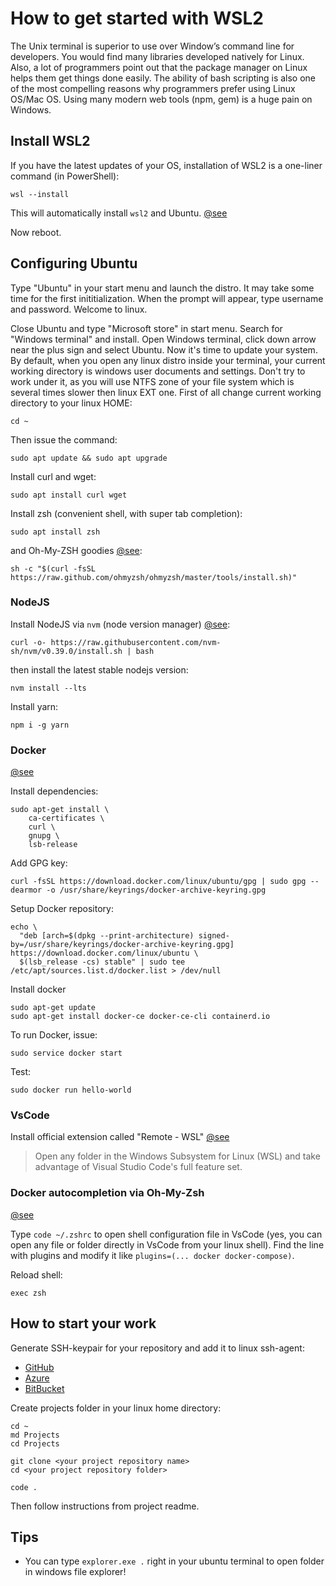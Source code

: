 # How to get started with WSL2

The Unix terminal is superior to use over Window’s command line for developers. You would find many libraries developed natively for Linux. Also, a lot of programmers point out that the package manager on Linux helps them get things done easily. The ability of bash scripting is also one of the most compelling reasons why programmers prefer using Linux OS/Mac OS. Using many modern web tools (npm, gem) is a huge pain on Windows.

## Install WSL2

If you have the latest updates of your OS, installation of WSL2 is a one-liner command (in PowerShell):

```
wsl --install
```

This will automatically install `wsl2` and Ubuntu. [@see](https://docs.microsoft.com/en-us/windows/wsl/install#install)

Now reboot.

## Configuring Ubuntu

Type "Ubuntu" in your start menu and launch the distro. It may take some time for the first inititialization. When the prompt will appear, type username and password. Welcome to linux.

Close Ubuntu and type "Microsoft store" in start menu. Search for "Windows terminal" and install. Open Windows terminal, click down arrow near the plus sign and select Ubuntu. Now it's time to update your system. By default, when you open any linux distro inside your terminal, your current working directory is windows user documents and settings. Don't try to work under it, as you will use NTFS zone of your file system which is several times slower then linux EXT one. First of all change current working directory to your linux HOME:

```
cd ~
```

Then issue the command:

```
sudo apt update && sudo apt upgrade
```

Install curl and wget:

```
sudo apt install curl wget
```

Install zsh (convenient shell, with super tab completion):

```
sudo apt install zsh
```

and Oh-My-ZSH goodies [@see](https://ohmyz.sh/#install):

```
sh -c "$(curl -fsSL https://raw.github.com/ohmyzsh/ohmyzsh/master/tools/install.sh)"
```

### NodeJS

Install NodeJS via `nvm` (node version manager) [@see](https://github.com/nvm-sh/nvm):

```
curl -o- https://raw.githubusercontent.com/nvm-sh/nvm/v0.39.0/install.sh | bash
```

then install the latest stable nodejs version:

```
nvm install --lts
```

Install yarn:

```
npm i -g yarn
```

### Docker

[@see](https://docs.docker.com/engine/install/ubuntu/#install-using-the-repository)

Install dependencies:

```
sudo apt-get install \
    ca-certificates \
    curl \
    gnupg \
    lsb-release
```

Add GPG key:

```
curl -fsSL https://download.docker.com/linux/ubuntu/gpg | sudo gpg --dearmor -o /usr/share/keyrings/docker-archive-keyring.gpg
```

Setup Docker repository:

```
echo \
  "deb [arch=$(dpkg --print-architecture) signed-by=/usr/share/keyrings/docker-archive-keyring.gpg] https://download.docker.com/linux/ubuntu \
  $(lsb_release -cs) stable" | sudo tee /etc/apt/sources.list.d/docker.list > /dev/null
```

Install docker

```
sudo apt-get update
sudo apt-get install docker-ce docker-ce-cli containerd.io
```

To run Docker, issue:

```
sudo service docker start
```

Test:

```
sudo docker run hello-world
```

### VsCode

Install official extension called "Remote - WSL" [@see](https://marketplace.visualstudio.com/items?itemName=ms-vscode-remote.remote-wsl)

> Open any folder in the Windows Subsystem for Linux (WSL) and take advantage of Visual Studio Code's full feature set.

### Docker autocompletion via Oh-My-Zsh

[@see](https://docs.docker.com/compose/completion/#zsh)

Type `code ~/.zshrc` to open shell configuration file in VsCode (yes, you can open any file or folder directly in VsCode from your linux shell). Find the line with plugins and modify it like `plugins=(... docker docker-compose)`.

Reload shell:

```
exec zsh
```

## How to start your work

Generate SSH-keypair for your repository and add it to linux ssh-agent:


- [GitHub](https://docs.github.com/en/authentication/connecting-to-github-with-ssh/generating-a-new-ssh-key-and-adding-it-to-the-ssh-agent)
- [Azure](https://docs.microsoft.com/en-us/azure/devops/repos/git/use-ssh-keys-to-authenticate?view=azure-devops)
- [BitBucket](https://support.atlassian.com/bitbucket-cloud/docs/set-up-an-ssh-key/)

Create projects folder in your linux home directory:

```
cd ~
md Projects
cd Projects

git clone <your project repository name>
cd <your project repository folder>

code .
```

Then follow instructions from project readme.

## Tips

- You can type `explorer.exe .` right in your ubuntu terminal to open folder in windows file explorer!